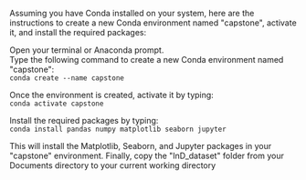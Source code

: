 Assuming you have Conda installed on your system, here are the instructions to create a new Conda environment named "capstone", activate it, and install the required packages:<br>

Open your terminal or Anaconda prompt.<br>
Type the following command to create a new Conda environment named "capstone":<br>
```conda create --name capstone```

Once the environment is created, activate it by typing:<br>
```conda activate capstone```

Install the required packages by typing:<br>
```conda install pandas numpy matplotlib seaborn jupyter```

This will install the Matplotlib, Seaborn, and Jupyter packages in your "capstone" environment.
Finally, copy the "InD_dataset" folder from your Documents directory to your current working directory 


